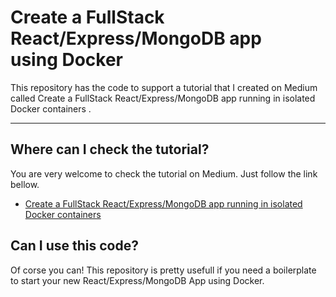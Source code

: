 # Create a FullStack React/Express/MongoDB app using Docker

This repository has the code to support a tutorial that I created on Medium called Create a FullStack React/Express/MongoDB app running in isolated Docker containers
.
___

## Where can I check the tutorial?
You are very welcome to check the tutorial on Medium. Just follow the link bellow.
- [Create a FullStack React/Express/MongoDB app running in isolated Docker containers](https://medium.com/p/c3e3e21c4074/edit)

## Can I use this code?
Of corse you can! This repository is pretty usefull if you need a boilerplate to start your new React/Express/MongoDB App using Docker.
